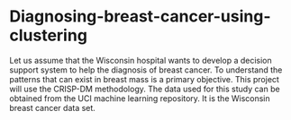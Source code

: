 # Diagnosing-breast-cancer-using-clustering
Let us assume that the Wisconsin hospital wants to develop a decision support system to help the diagnosis of breast cancer. To understand the patterns that can exist in breast mass is a primary objective.
This project will use the CRISP-DM methodology. The data used for this study can be obtained from the UCI machine learning repository. It is the Wisconsin breast cancer data set.
